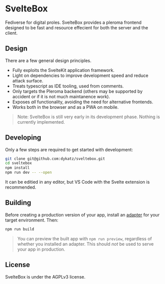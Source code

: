 # SvelteBox

Fediverse for digital proles. SvelteBox provides a pleroma frontend designed to be fast and resource effecient for both the server and the client.

## Design

There are a few general design principles.

 - Fully exploits the SvelteKit application framework.
 - Light on dependencies to improve development speed and reduce attack surface.
 - Treats typescript as IDE tooling, used from comments.
 - Only targets the Pleroma backend (others may be supported by accident or if it is not much maintanence work). 
 - Exposes *all* functionality, avoiding the need for alternative frontends.
 - Works both in the browser and as a PWA on mobile.

> Note: SvelteBox is still very early in its development phase. Nothing is currently implemented.

## Developing

Only a few steps are required to get started with development:

```sh
git clone git@github.com:dykatz/sveltebox.git
cd sveltebox
npm install
npm run dev -- --open
```

It can be editied in any editor, but VS Code with the Svelte extension is recommended.

## Building

Before creating a production version of your app, install an [adapter](https://kit.svelte.dev/docs#adapters) for your target environment. Then:

```sh
npm run build
```

> You can preview the built app with `npm run preview`, regardless of whether you installed an adapter. This should _not_ be used to serve your app in production.

## License

SvelteBox is under the AGPLv3 license.
